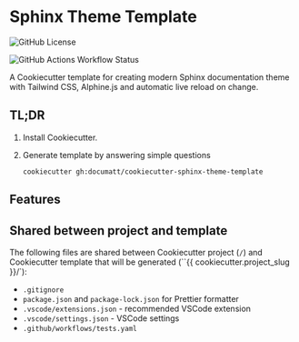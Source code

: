 # Sphinx Theme Template

<!-- https://github.com/TezRomacH/python-package-template/blob/master/README.md -->

<div style="margin: 0 auto;">

![GitHub License](https://img.shields.io/github/license/documatt/cookiecutter-sphinx-theme-template)

![GitHub Actions Workflow Status](https://img.shields.io/github/actions/workflow/status/documatt/cookiecutter-sphinx-theme-template/tests.yaml)

A Cookiecutter template for creating modern Sphinx documentation theme with Tailwind CSS, Alphine.js and automatic live reload on change.

</div>

## TL;DR

1. Install Cookiecutter.

2. Generate template by answering simple questions

   ```
   cookiecutter gh:documatt/cookiecutter-sphinx-theme-template
   ```

## Features

## Shared between project and template

The following files are shared between Cookiecutter project (`/`) and Cookiecutter template that will be generated (``{{ cookiecutter.project_slug }}/`):

- `.gitignore`
- `package.json` and `package-lock.json` for Prettier formatter
- `.vscode/extensions.json` - recommended VSCode extension
- `.vscode/settings.json` - VSCode settings
- `.github/workflows/tests.yaml`
